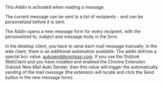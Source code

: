 This Addin is activated when reading a message.

The current message can be sent to a list of recipients - and can be personalized before it is sent.

The Addin opens a new message form for every recipient, with the personalized to, subject and message body in the form.

In the desktop client, you have to send each mail message manually. In the web client, there is an additional automation available: The addin defines a special bcc value: autosend@contoso.com. If you use the Outlook WebClient and you have installed and enabled the Chrome Extension Outlook New Mail Auto Sender, then this value will trigger the automatically sending of the mail message (the extension will locate and click the Send button in the new message form). 